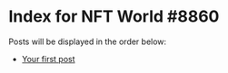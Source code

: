 # Index for NFT World #8860
Posts will be displayed in the order below:

- [Your first post](./001-first.md)

